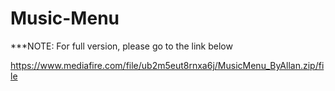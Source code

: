 # Music-Menu
***NOTE: For full version, please go to the link below

https://www.mediafire.com/file/ub2m5eut8rnxa6j/MusicMenu_ByAllan.zip/file
